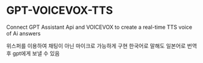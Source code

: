 # GPT-VOICEVOX-TTS
Connect GPT Assistant Api and VOICEVOX to create a real-time TTS voice of Ai answers

위스퍼를 이용하여 채팅이 아닌 마이크로 가능하게 구현
한국어로 말해도 일본어로 번역후 gpt에게 보낼 수 있음

